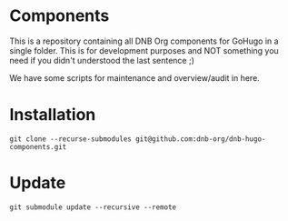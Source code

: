 # Components

This is a repository containing all DNB Org components for GoHugo in a single folder. This is for development purposes and NOT something you need if you didn't understood the last sentence ;)

We have some scripts for maintenance and overview/audit in here.

# Installation

```
git clone --recurse-submodules git@github.com:dnb-org/dnb-hugo-components.git
```

# Update

```
git submodule update --recursive --remote
```
